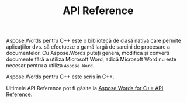﻿---
title: API Reference
second_title: Aspose.Words pentru C++
articleTitle: API Reference
linktitle: API Reference
type: docs
weight: 30
description: "Aflați o explicație și exemple de Aspose.Words pentru C++ clase și metode pentru a genera, converti, modifica, reda și imprima documente fără a utiliza Microsoft Word."
url: /ro/cpp/api-reference/
---

Aspose.Words pentru C++ este o bibliotecă de clasă nativă care permite aplicațiilor dvs. să efectueze o gamă largă de sarcini de procesare a documentelor. Cu Aspose.Words puteți genera, modifica și converti documente fără a utiliza Microsoft Word, adică Microsoft Word nu este necesar pentru a utiliza `Aspose.Word`.

Aspose.Words pentru C++ este scris în C++.

Ultimele API Reference pot fi găsite la [Aspose.Words for C++ API Reference](https://reference.aspose.com/words/cpp/).

